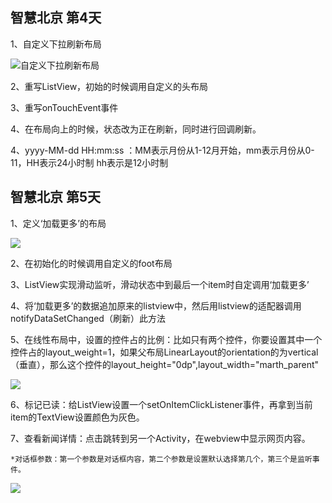## 智慧北京  第4天 ##
1、自定义下拉刷新布局

![自定义下拉刷新布局](https://i.imgur.com/fDhfIEa.png)

2、重写ListView，初始的时候调用自定义的头布局

3、重写onTouchEvent事件

4、在布局向上的时候，状态改为正在刷新，同时进行回调刷新。

4、yyyy-MM-dd HH:mm:ss  ：MM表示月份从1-12月开始，mm表示月份从0-11，HH表示24小时制
   hh表示是12小时制

## 智慧北京  第5天 ##
1、定义‘加载更多’的布局

![](https://i.imgur.com/zSIonSM.png)

2、在初始化的时候调用自定义的foot布局

3、ListView实现滑动监听，滑动状态中到最后一个item时自定调用‘加载更多’

4、将‘加载更多’的数据追加原来的listview中，然后用listview的适配器调用notifyDataSetChanged（刷新）此方法

5、在线性布局中，设置的控件占的比例：比如只有两个控件，你要设置其中一个控件占的layout_weight=1，如果父布局LinearLayout的orientation的为vertical（垂直），那么这个控件的layout_height="0dp",layout_width="marth_parent"

![](https://i.imgur.com/iZwIOW2.png)

6、标记已读：给ListView设置一个setOnItemClickListener事件，再拿到当前item的TextView设置颜色为灰色。

7、查看新闻详情：点击跳转到另一个Activity，在webview中显示网页内容。

	*对话框参数：第一个参数是对话框内容，第二个参数是设置默认选择第几个，第三个是监听事件。
![](https://i.imgur.com/8E49M8o.png)

